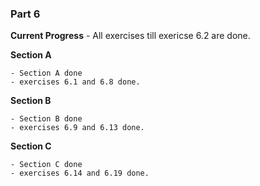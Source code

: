 ### Part 6

**Current Progress** - All exercises till exericse 6.2 are done.

**Section A**

    - Section A done
    - exercises 6.1 and 6.8 done.

**Section B**

    - Section B done
    - exercises 6.9 and 6.13 done.

**Section C**

    - Section C done
    - exercises 6.14 and 6.19 done.
